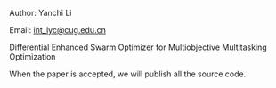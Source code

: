 Author: Yanchi Li

Email: int_lyc@cug.edu.cn

Differential Enhanced Swarm Optimizer for Multiobjective Multitasking Optimization

When the paper is accepted, we will publish all the source code.
